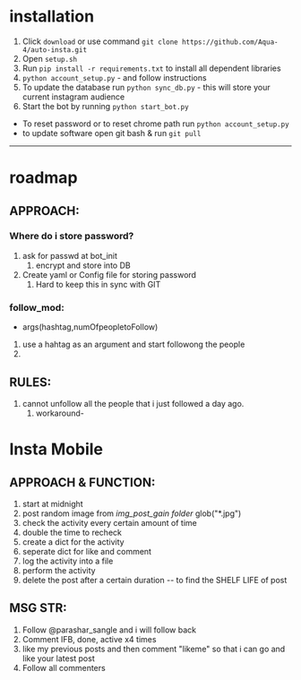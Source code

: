 # installation

1. Click `download` or use command `git clone https://github.com/Aqua-4/auto-insta.git`
2. Open `setup.sh`
3. Run `pip install -r requirements.txt` to install all dependent libraries
4. `python account_setup.py` - and follow instructions
5. To update the database run `python sync_db.py` - this will store your current instagram audience
6. Start the bot by running `python start_bot.py`

* To reset password or to reset chrome path run `python account_setup.py`
* to update software open git bash & run `git pull`


___________________________________________________________
# roadmap
## APPROACH:

### Where do i store password?

1. ask for passwd at bot_init
   1. encrypt and store into DB
2. Create yaml or Config file for storing password
   1. Hard to keep this in sync with GIT


### follow_mod:

*  args(hashtag,numOfpeopletoFollow)

1. use a hahtag as an argument and start followong the people
2. 


## RULES:

1. cannot unfollow all the people that i just followed a day ago.
    1. workaround-

# Insta Mobile

## APPROACH & FUNCTION:

1. start at midnight
2. post random image from *img_post_gain folder* glob("*.jpg")
3. check the activity every certain amount of time
4. double the time to recheck 
5. create a dict for the activity 
6. seperate dict for like and comment
7. log the activity into a file
8. perform the activity 
9. delete the post after a certain duration -- to find the SHELF LIFE of post


## MSG STR:

1. Follow @parashar_sangle and i will follow back 
2. Comment IFB, done, active x4 times
3. like my previous posts and then comment "likeme" so that i can go and like your latest post
4. Follow all commenters
   